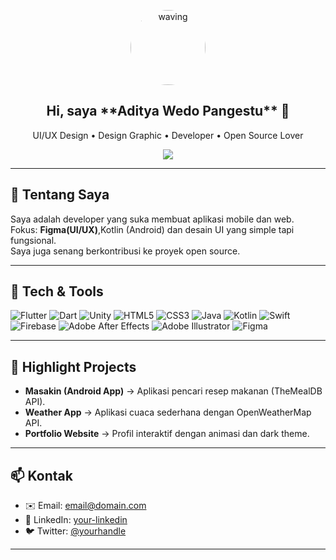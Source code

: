 <!-- Header / Hero -->
<p align="center">
  <img src="https://media.giphy.com/media/hvRJCLFzcasrR4ia7z/giphy.gif" alt="waving" width="120" style="border-radius:50%"/>
</p>

<h2 align="center">Hi, saya **Aditya Wedo Pangestu** 👋</h2>
<p align="center">UI/UX Design • Design Graphic • Developer • Open Source Lover</p>

<p align="center">
  <img src="https://readme-typing-svg.herokuapp.com?font=Fira+Code&size=24&duration=4000&pause=1000&color=CBFE00&center=true&vCenter=true&width=650&lines=%F0%9F%9F%A2+Halo!+Selamat+datang.;%F0%9F%94%B5+Saya+membuat+aplikasi+Android.;%F0%9F%9F%A3+Scroll+ke+bawah+untuk+portofolio."/>
</p>

---

## 🔭 Tentang Saya

Saya adalah developer yang suka membuat aplikasi mobile dan web.  
Fokus: **Figma(UI/UX)**,Kotlin (Android) dan desain UI yang simple tapi fungsional.  
Saya juga senang berkontribusi ke proyek open source.

---

## 🧰 Tech & Tools

![Flutter](https://img.shields.io/badge/Flutter-02569B?style=for-the-badge&logo=flutter&logoColor=white)
![Dart](https://img.shields.io/badge/Dart-0175C2?style=for-the-badge&logo=dart&logoColor=white)
![Unity](https://img.shields.io/badge/Unity-100000?style=for-the-badge&logo=unity&logoColor=white)
![HTML5](https://img.shields.io/badge/HTML5-E34F26?style=for-the-badge&logo=html5&logoColor=white)
![CSS3](https://img.shields.io/badge/CSS3-1572B6?style=for-the-badge&logo=css3&logoColor=white)
![Java](https://img.shields.io/badge/Java-ED8B00?style=for-the-badge&logo=java&logoColor=white)
![Kotlin](https://img.shields.io/badge/Kotlin-0095D5?style=for-the-badge&logo=kotlin&logoColor=white)
![Swift](https://img.shields.io/badge/Swift-FA7343?style=for-the-badge&logo=swift&logoColor=white)
![Firebase](https://img.shields.io/badge/Firebase-FFCA28?style=for-the-badge&logo=firebase&logoColor=black)
![Adobe After Effects](https://img.shields.io/badge/After%20Effects-9999FF?style=for-the-badge&logo=adobeaftereffects&logoColor=white)
![Adobe Illustrator](https://img.shields.io/badge/Illustrator-FF9A00?style=for-the-badge&logo=adobeillustrator&logoColor=white)
![Figma](https://img.shields.io/badge/Figma-F24E1E?style=for-the-badge&logo=figma&logoColor=white)

---

## 🚀 Highlight Projects

- **Masakin (Android App)** → Aplikasi pencari resep makanan (TheMealDB API).
- **Weather App** → Aplikasi cuaca sederhana dengan OpenWeatherMap API.
- **Portfolio Website** → Profil interaktif dengan animasi dan dark theme.

---

## 📫 Kontak

- ✉️ Email: email@domain.com
- 💼 LinkedIn: [your-linkedin](https://www.linkedin.com)
- 🐦 Twitter: [@yourhandle](https://twitter.com)

---

